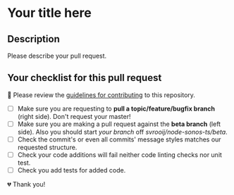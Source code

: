 # Your title here

## Description

Please describe your pull request.

## Your checklist for this pull request

🚨 Please review the [guidelines for contributing](../CONTRIBUTING.md) to this repository.

- [ ] Make sure you are requesting to **pull a topic/feature/bugfix branch** (right side). Don't request your master!
- [ ] Make sure you are making a pull request against the **beta branch** (left side). Also you should start *your branch* off *svrooij/node-sonos-ts/beta*.
- [ ] Check the commit's or even all commits' message styles matches our requested structure.
- [ ] Check your code additions will fail neither code linting checks nor unit test.
- [ ] Check you add tests for added code.

💔 Thank you!
